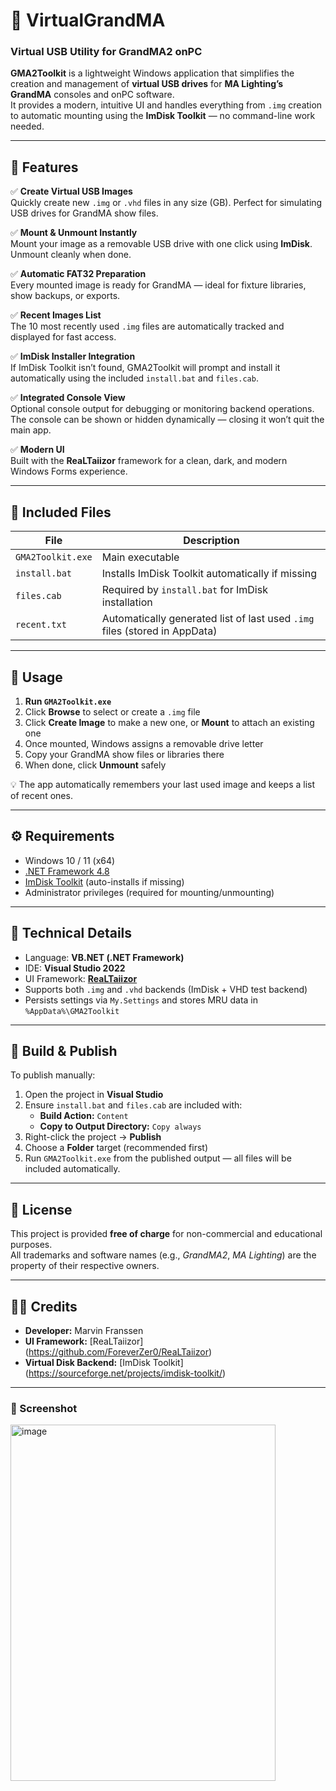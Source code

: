 # 🧰 VirtualGrandMA  
### Virtual USB Utility for GrandMA2 onPC

**GMA2Toolkit** is a lightweight Windows application that simplifies the creation and management of **virtual USB drives** for **MA Lighting’s GrandMA** consoles and onPC software.  
It provides a modern, intuitive UI and handles everything from `.img` creation to automatic mounting using the **ImDisk Toolkit** — no command-line work needed.

---

## 🚀 Features

✅ **Create Virtual USB Images**  
Quickly create new `.img` or `.vhd` files in any size (GB). Perfect for simulating USB drives for GrandMA show files.

✅ **Mount & Unmount Instantly**  
Mount your image as a removable USB drive with one click using **ImDisk**. Unmount cleanly when done.

✅ **Automatic FAT32 Preparation**  
Every mounted image is ready for GrandMA — ideal for fixture libraries, show backups, or exports.

✅ **Recent Images List**  
The 10 most recently used `.img` files are automatically tracked and displayed for fast access.

✅ **ImDisk Installer Integration**  
If ImDisk Toolkit isn’t found, GMA2Toolkit will prompt and install it automatically using the included `install.bat` and `files.cab`.

✅ **Integrated Console View**  
Optional console output for debugging or monitoring backend operations.  
The console can be shown or hidden dynamically — closing it won’t quit the main app.

✅ **Modern UI**  
Built with the **ReaLTaiizor** framework for a clean, dark, and modern Windows Forms experience.

---

## 📂 Included Files

| File | Description |
|------|--------------|
| `GMA2Toolkit.exe` | Main executable |
| `install.bat` | Installs ImDisk Toolkit automatically if missing |
| `files.cab` | Required by `install.bat` for ImDisk installation |
| `recent.txt` | Automatically generated list of last used `.img` files (stored in AppData) |

---

## 🧩 Usage

1. **Run `GMA2Toolkit.exe`**
2. Click **Browse** to select or create a `.img` file  
3. Click **Create Image** to make a new one, or **Mount** to attach an existing one  
4. Once mounted, Windows assigns a removable drive letter  
5. Copy your GrandMA show files or libraries there  
6. When done, click **Unmount** safely

💡 The app automatically remembers your last used image and keeps a list of recent ones.

---

## ⚙️ Requirements

- Windows 10 / 11 (x64)
- [.NET Framework 4.8](https://dotnet.microsoft.com/download/dotnet-framework/net48)
- [ImDisk Toolkit](https://sourceforge.net/projects/imdisk-toolkit/) (auto-installs if missing)
- Administrator privileges (required for mounting/unmounting)

---

## 🧠 Technical Details

- Language: **VB.NET (.NET Framework)**
- IDE: **Visual Studio 2022**
- UI Framework: **[ReaLTaiizor](https://github.com/ForeverZer0/ReaLTaiizor)**
- Supports both `.img` and `.vhd` backends (ImDisk + VHD test backend)
- Persists settings via `My.Settings` and stores MRU data in `%AppData%\GMA2Toolkit`

---

## 🧱 Build & Publish

To publish manually:
1. Open the project in **Visual Studio**
2. Ensure `install.bat` and `files.cab` are included with:
   - **Build Action:** `Content`  
   - **Copy to Output Directory:** `Copy always`
3. Right-click the project → **Publish**
4. Choose a **Folder** target (recommended first)
5. Run `GMA2Toolkit.exe` from the published output — all files will be included automatically.

---

## 📜 License

This project is provided **free of charge** for non-commercial and educational purposes.  
All trademarks and software names (e.g., *GrandMA2*, *MA Lighting*) are the property of their respective owners.

---

## 🧑‍💻 Credits

- **Developer:** Marvin Franssen 
- **UI Framework:** [ReaLTaiizor] (https://github.com/ForeverZer0/ReaLTaiizor)  
- **Virtual Disk Backend:** [ImDisk Toolkit] (https://sourceforge.net/projects/imdisk-toolkit/)

---

### 💾 Screenshot
<img width="424" height="570" alt="image" src="https://github.com/user-attachments/assets/038af04a-737c-441c-bcae-61c313f82876" />


